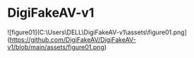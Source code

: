 # DigiFakeAV-v1
![figure01](C:\Users\DELL\DigiFakeAV-v1\assets\figure01.png](https://github.com/DigiFakeAV/DigiFakeAV-v1/blob/main/assets/figure01.png)
